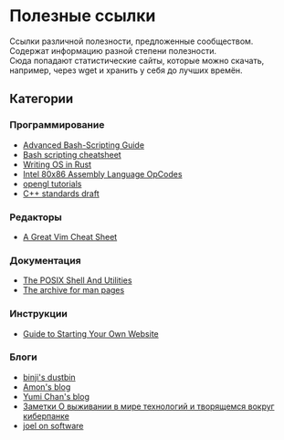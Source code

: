 # Полезные ссылки

Ссылки различной полезности, предложенные сообществом.  
Содержат информацию разной степени полезности.  
Сюда попадают статистические сайты, которые можно скачать, например, через wget и хранить у себя до лучших времён.

## Категории


### Программирование
* [Advanced Bash-Scripting Guide](https://tldp.org/LDP/abs/html/)
* [Bash scripting cheatsheet](https://devhints.io/bash#conditionals)
* [Writing OS in Rust](https://os.phil-opp.com/)
* [Intel 80x86 Assembly Language OpCodes](http://www.mathemainzel.info/files/x86asmref.html)
* [opengl tutorials](https://www.opengl-tutorial.org/)
* [C++ standards draft](https://eel.is/c++draft/)
### Редакторы
* [A Great Vim Cheat Sheet](https://vimsheet.com/)
### Документация
* [The POSIX Shell And Utilities](http://shellhaters.org/)
* [The archive for man pages](https://manned.org/)
### Инструкции
* [Guide to Starting Your Own Website](http://landchad.net)
### Блоги
* [binji's dustbin](https://binji.github.io/) 
* [Amon's blog](https://fasterthanli.me/)
* [Yumi Chan's blog](https://yumichan.net/)
* [Заметки О выживании в мире технологий и творящемся вокруг киберпанке](https://vas3k.ru)
* [joel on software](https://www.joelonsoftware.com/)
